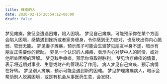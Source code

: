 ```yaml
---
title: 瘫痪的人
date: 2020-02-15T20:54:12+08:00
draft: false
---
```


梦见瘫痪，象征会遭遇困难，陷入困境。
梦见自己瘫痪，可能预示你在某个方面会陷入困境，感情遇到挫折或者家务缠身，令你感到无力应对，也反映出你内心脆弱、软弱无能。
梦见妻子瘫痪，预示孩子可能会生玻梦见朋友半身不遂，暗示有朋友正需要你的帮助。
梦见一个认识的人瘫痪，表示内心对梦中人的同情，或对他所处困境的理解。
梦见敌手瘫痪，预示你将取得胜利。
梦见治疗瘫痪的情景，表示将近期对事业、生意或财产的管理起了作用。
病人梦见自己瘫痪，预示病情在好转。
梦见别人瘫痪，预示可能会遇到新的困难。
梦见护理瘫痪病人，暗示会帮助别人脱离困境，或是有机会从事医药生意，会发财。
